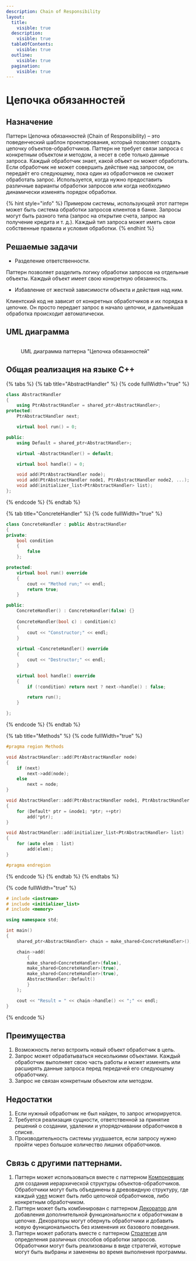 ```yaml
---
description: Chain of Responsibility
layout:
  title:
    visible: true
  description:
    visible: true
  tableOfContents:
    visible: true
  outline:
    visible: true
  pagination:
    visible: true
---
```


# Цепочка обязанностей

## Назначение

Паттерн Цепочка обязанностей (Chain of Responsibility) – это поведенческий шаблон проектирования, который позволяет создать цепочку объектов-обработчиков. Паттерн не требует связи запроса с конкретным объектом и методом, а несет в себе только данные запроса. Каждый обработчик знает, какой объект он может обработать. Если обработчик не может совершить действие над запросом, он передаёт его следующему, пока один из обработчиков не сможет обработать запрос. Используется, когда нужно предоставить различные варианты обработки запросов или когда необходимо динамически изменять порядок обработки.

{% hint style="info" %}
Примером системы, использующей этот паттерн может быть система обработки запросов клиентов в банке. Запросы могут быть разного типа (запрос на открытие счета, запрос на получение кредита и т. д.). Каждый тип запроса может иметь свои собственные правила и условия обработки.
{% endhint %}

## Решаемые задачи

* Разделение ответственности.

Паттерн позволяет разделить логику обработки запросов на отдельные объекты. Каждый объект имеет свою конкретную обязанность.

* Избавление от жесткой зависимости объекта и действия над ним.

Клиентский код не зависит от конкретных обработчиков и их порядка в цепочке. Он просто передает запрос в начало цепочки, и дальнейшая обработка происходит автоматически.

## UML диаграмма

<div data-full-width="true">

<figure><img src="../../.gitbook/assets/handler_white.png" alt=""><figcaption><p>UML диаграмма паттерна "Цепочка обязанностей"</p></figcaption></figure>

</div>

## Общая реализация на языке C++

{% tabs %}
{% tab title="AbstractHandler" %}
{% code fullWidth="true" %}
```cpp
class AbstractHandler
{
	using PtrAbstractHandler = shared_ptr<AbstractHandler>;
protected:
	PtrAbstractHandler next;

	virtual bool run() = 0;

public:
	using Default = shared_ptr<AbstractHandler>;

	virtual ~AbstractHandler() = default;

	virtual bool handle() = 0;

	void add(PtrAbstractHandler node);
	void add(PtrAbstractHandler node1, PtrAbstractHandler node2, ...);
	void add(initializer_list<PtrAbstractHandler> list);
};
```
{% endcode %}
{% endtab %}

{% tab title="ConcreteHandler" %}
{% code fullWidth="true" %}
```cpp
class ConcreteHandler : public AbstractHandler
{
private:
	bool condition
	{ 
		false 
	};

protected:
	virtual bool run() override 
	{ 
		cout << "Method run;" << endl; 
		return true; 
	}

public:
	ConcreteHandler() : ConcreteHandler(false) {}
	
	ConcreteHandler(bool c) : condition(c) 
	{ 
		cout << "Constructor;" << endl; 
	}
	
	virtual ~ConcreteHandler() override 
	{ 
		cout << "Destructor;" << endl; 
	}

	virtual bool handle() override
	{
		if (!condition) return next ? next->handle() : false;

		return run();
	}

};
```
{% endcode %}
{% endtab %}

{% tab title="Methods" %}
{% code fullWidth="true" %}
```cpp
#pragma region Methods

void AbstractHandler::add(PtrAbstractHandler node)
{
	if (next)
		next->add(node);
	else
		next = node;
}

void AbstractHandler::add(PtrAbstractHandler node1, PtrAbstractHandler node2, ...)
{
	for (Default* ptr = &node1; *ptr; ++ptr)
		add(*ptr);
}

void AbstractHandler::add(initializer_list<PtrAbstractHandler> list)
{
	for (auto elem : list)
		add(elem);
}

#pragma endregion
```
{% endcode %}
{% endtab %}
{% endtabs %}

{% code fullWidth="true" %}
```cpp
# include <iostream>
# include <initializer_list>
# include <memory>

using namespace std;

int main()
{
	shared_ptr<AbstractHandler> chain = make_shared<ConcreteHandler>();

	chain->add(
		{
		make_shared<ConcreteHandler>(false),
		make_shared<ConcreteHandler>(true),
		make_shared<ConcreteHandler>(true),
		AbstractHandler::Default()
		}
	);

	cout << "Result = " << chain->handle() << ";" << endl;
}
```
{% endcode %}

## Преимущества

1. Возможность легко встроить новый объект обработчик в цепь.
2. Запрос может обрабатываться несколькими объектами. Каждый обработчик выполняет свою часть работы и может изменять или расширять данные запроса перед передачей его следующему обработчику.
3. Запрос не связан конкретным объектом или методом.

## Недостатки

1. Если нужный обработчик не был найден, то запрос игнорируется.
2. Требуется реализация сущности, ответственной за принятие решений о создании, удалении и упорядочивании обработчиков в списке.
3. Производительность системы ухудшается, если запросу нужно пройти через большое количество лишних обработчиков.

## Связь с другими паттернами.

1. Паттерн может использоваться вместе с паттерном [Компоновщик](../structural-patterns/composite.md) для создания иерархической структуры объектов-обработчиков. Обработчики могут быть объединены в древовидную структуру, где каждый [узел](../structural-patterns/composite.md#svyaz-s-drugimi-patternami) может быть либо цепочкой обработчиков, либо конкретным обработчиком.
2. Паттерн может быть комбинирован с паттерном [Декоратор](../structural-patterns/dekorator.md) для добавления дополнительной функциональности к обработчикам в цепочке. Декораторы могут обернуть обработчики и добавить новую функциональность без изменения их базового поведения.
3. Паттерн может работать вместе с паттерном [Стратегия](strategy.md) для определения различных способов обработки запросов. Обработчики могут быть реализованы в виде стратегий, которые могут быть выбраны и заменены во время выполнения программы.
